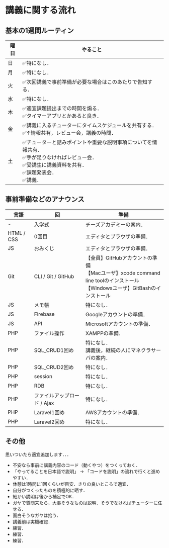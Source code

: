 # 講義に関する流れ

## 基本の1週間ルーティン

|曜日|やること|
|-|-|
|日|✅特になし．|
|月|✅特になし．|
|火|✅次回講義で事前準備が必要な場合はこのあたりで告知する．|
|水|✅特になし．|
|木|✅適宜課題提出までの時間を煽る．<br>✅タイマーアプリとかあると良き．|
|金|✅講義に入るチューターにタイムスケジュールを共有する．<br>✅↑情報共有，レビュー会，講義の時間．|
|土|✅チューターと詰みポイントや重要な説明事項についてを情報共有．<br>✅手が足りなければレビュー会．<br>✅受講生に講義資料を共有．<br>✅課題発表会．<br>✅講義．|


## 事前準備などのアナウンス

|言語|回|準備|
|-|-|-|
|-|入学式|チーズアカデミーの案内．|
|HTML / CSS|0回目|エディタとブラウザの準備．|
|JS|おみくじ|エディタとブラウザの準備．|
|Git|CLI / Git / GitHub|【全員】GitHubアカウントの準備<br>【Macユーザ】xcode command line toolのインストール<br>【Windowsユーザ】GitBashのインストール|
|JS|メモ帳|特になし．|
|JS|Firebase|Googleアカウントの準備．|
|JS|API|Microsoftアカウントの準備．|
|PHP|ファイル操作|XAMPPの準備．|
|PHP|SQL_CRUD1回め|特になし．<br>講義後，継続の人にマネクラサーバの案内．|
|PHP|SQL_CRUD2回め|特になし．|
|PHP|session|特になし．|
|PHP|RDB|特になし．|
|PHP|ファイルアップロード / Ajax|特になし．|
|PHP|Laravel1回め|AWSアカウントの準備．|
|PHP|Laravel2回め|特になし．|

## その他

思いついたら適宜追加します．．．

- 不安なら事前に講義内容のコード（動くやつ）をつくっておく．
- 「やってることを日本語で説明」 -> 「コードを説明」の流れで行くと進めやすい．
- 休憩は1時間に1回くらいが目安．きりの良いところで適宜．
- 自分がつくったものを積極的に晒す．
- 細かい説明は後から補足でOK．
- ガヤで質問来たら，大事そうなものは説明．そうでなければチューターに任せる．
- 面白そうなガヤは拾う．
- 講義前は実機確認．
- 練習．
- 練習．
- 練習．
